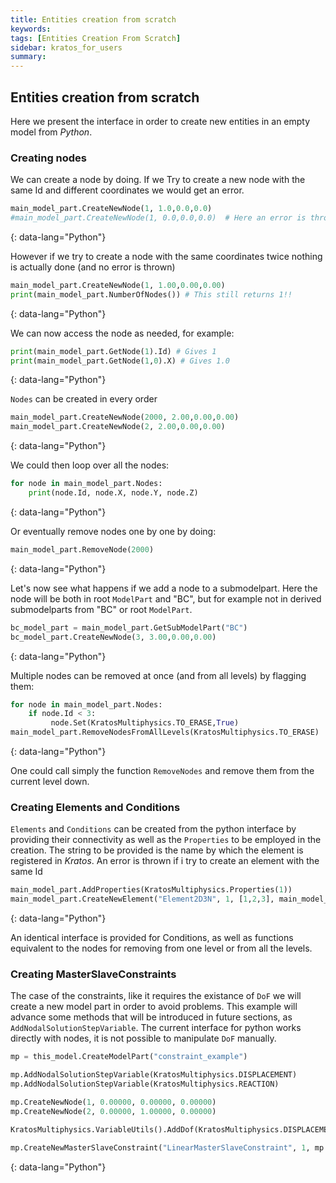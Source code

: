```yaml
---
title: Entities creation from scratch
keywords: 
tags: [Entities Creation From Scratch]
sidebar: kratos_for_users
summary: 
---
```


## Entities creation from scratch

Here we present the interface in order to create new entities in an empty model from *Python*.

### Creating nodes

We can create a node by doing. If we Try to create a new node with the same Id and different coordinates we would get an error.

```python
main_model_part.CreateNewNode(1, 1.0,0.0,0.0)
#main_model_part.CreateNewNode(1, 0.0,0.0,0.0)  # Here an error is thrown
```
{: data-lang="Python"}

However if we try to create a node with the same coordinates twice nothing is actually done (and no error is thrown)

```python
main_model_part.CreateNewNode(1, 1.00,0.00,0.00) 
print(main_model_part.NumberOfNodes()) # This still returns 1!!
```
{: data-lang="Python"}

We can now access the node as needed, for example:

```python
print(main_model_part.GetNode(1).Id) # Gives 1
print(main_model_part.GetNode(1,0).X) # Gives 1.0
```
{: data-lang="Python"}

`Nodes` can be created in every order

```python
main_model_part.CreateNewNode(2000, 2.00,0.00,0.00)
main_model_part.CreateNewNode(2, 2.00,0.00,0.00)
```
{: data-lang="Python"}

We could then loop over all the nodes:

```python
for node in main_model_part.Nodes:
    print(node.Id, node.X, node.Y, node.Z)
```
{: data-lang="Python"}

Or eventually remove nodes one by one by doing:

```python
main_model_part.RemoveNode(2000)
```
{: data-lang="Python"}

Let's now see what happens if we add a node to a submodelpart. Here the node will be both in root `ModelPart` and "BC", but for example not in derived submodelparts from "BC" or root `ModelPart`.

```python
bc_model_part = main_model_part.GetSubModelPart("BC")
bc_model_part.CreateNewNode(3, 3.00,0.00,0.00)
```
{: data-lang="Python"}

Multiple nodes can be removed at once (and from all levels) by flagging them:

```python
for node in main_model_part.Nodes:
    if node.Id < 3:
         node.Set(KratosMultiphysics.TO_ERASE,True)   
main_model_part.RemoveNodesFromAllLevels(KratosMultiphysics.TO_ERASE)
```
{: data-lang="Python"}

One could call simply the function `RemoveNodes` and remove them from the current level down.

### Creating Elements and Conditions
`Elements` and `Conditions` can be created from the python interface by providing their connectivity as well as the `Properties` to be employed in the creation. The string to be provided is the name by which the element is registered in *Kratos*. An error is thrown if i try to create an element with the same Id

```python
main_model_part.AddProperties(KratosMultiphysics.Properties(1))
main_model_part.CreateNewElement("Element2D3N", 1, [1,2,3], main_model_part.GetProperties()[1])
```
{: data-lang="Python"}

An identical interface is provided for Conditions, as well as functions equivalent to the nodes for removing from one level or from all the levels.

### Creating MasterSlaveConstraints

The case of the constraints, like it requires the existance of `DoF` we will create a new model part in order to avoid problems. This example will advance some methods that will be introduced in future sections, as `AddNodalSolutionStepVariable`. The current interface for python works directly with nodes, it is not possible to manipulate `DoF` manually.

```python
mp = this_model.CreateModelPart("constraint_example")

mp.AddNodalSolutionStepVariable(KratosMultiphysics.DISPLACEMENT)
mp.AddNodalSolutionStepVariable(KratosMultiphysics.REACTION)

mp.CreateNewNode(1, 0.00000, 0.00000, 0.00000)
mp.CreateNewNode(2, 0.00000, 1.00000, 0.00000)

KratosMultiphysics.VariableUtils().AddDof(KratosMultiphysics.DISPLACEMENT_X, KratosMultiphysics.REACTION_X, mp)

mp.CreateNewMasterSlaveConstraint("LinearMasterSlaveConstraint", 1, mp.Nodes[1], KratosMultiphysics.DISPLACEMENT_X, mp.Nodes[2], KratosMultiphysics.DISPLACEMENT_X, 1.0, 0)
```
{: data-lang="Python"}